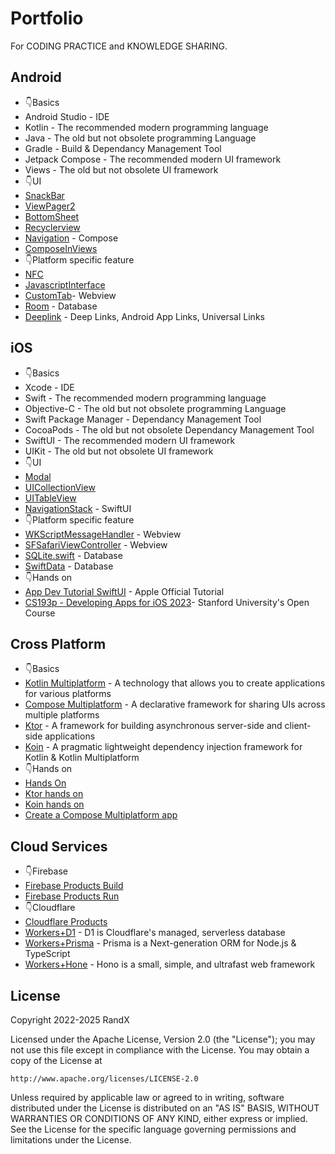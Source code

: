 # Portfolio

For CODING PRACTICE and KNOWLEDGE SHARING.

## Android

- 👇Basics
- Android Studio - IDE
- Kotlin - The recommended modern programming language
- Java - The old but not obsolete programming Language
- Gradle - Build & Dependancy Management Tool
- Jetpack Compose - The recommended modern UI framework
- Views - The old but not obsolete UI framework
- 👇UI
- [SnackBar](/Android/SnackBar)
- [ViewPager2](/Android/ViewPager2)
- [BottomSheet](/Android/BottomSheet)
- [Recyclerview](/Android/RecyclerView)
- [Navigation](/Android/Navigation4Compose) - Compose
- [ComposeInViews](/Android/ComposeInViews)
- 👇Platform specific feature
- [NFC](/Android/NFC)
- [JavascriptInterface](/Android/JavascriptInterface)
- [CustomTab](/Android/CustomTab)- Webview
- [Room](/Android/Room) - Database
- [Deeplink](/Android/Deeplink) - Deep Links, Android App Links, Universal Links

## iOS

- 👇Basics
- Xcode - IDE
- Swift - The recommended modern programming language
- Objective-C - The old but not obsolete programming Language
- Swift Package Manager - Dependancy Management Tool
- CocoaPods - The old but not obsolete Dependancy Management Tool
- SwiftUI - The recommended modern UI framework
- UIKit - The old but not obsolete UI framework
- 👇UI
- [Modal](/iOS/Modal)
- [UICollectionView](/iOS/UICollectionView)
- [UITableView](/iOS/UITableView)
- [NavigationStack](/iOS/NavigationStack) - SwiftUI
- 👇Platform specific feature
- [WKScriptMessageHandler](/iOS/WKScriptMessageHandler) - Webview
- [SFSafariViewController](/iOS/SFSafariViewController) - Webview
- [SQLite.swift](/iOS/SQLiteSwift) - Database
- [SwiftData](/iOS/SwiftD0ta) - Database
- 👇Hands on
- [App Dev Tutorial SwiftUI](/Public-Tutorials/AppDevTutorialSwiftUI) - Apple Official Tutorial
- [CS193p - Developing Apps for iOS 2023](/Public-Tutorials/StanfordCS193p2023)- Stanford University's Open Course

## Cross Platform

- 👇Basics
- [Kotlin Multiplatform](https://www.jetbrains.com/kotlin-multiplatform/) - A technology that allows you to create applications for various platforms
- [Compose Multiplatform](https://github.com/JetBrains/compose-multiplatform) - A declarative framework for sharing UIs across multiple platforms
- [Ktor](https://github.com/ktorio/ktor) - A framework for building asynchronous server-side and client-side applications
- [Koin](https://github.com/InsertKoinIO/koin) - A pragmatic lightweight dependency injection framework for Kotlin & Kotlin Multiplatform
- 👇Hands on
- [Hands On](/Kotlin-Multiplatform/Hands-On/)
- [Ktor hands on](/Kotlin-Multiplatform/Ktor/)
- [Koin hands on](/Kotlin-Multiplatform/Koin/)
- [Create a Compose Multiplatform app](/Public-Tutorials/KotlinMultiplatform)

## Cloud Services

- 👇Firebase
- [Firebase Products Build](https://firebase.google.com/products-build)
- [Firebase Products Run](https://firebase.google.com/products-run)
- 👇Cloudflare
- [Cloudflare Products](https://developers.cloudflare.com/products/)
- [Workers+D1](/Cloudflare/Workers-D1/) - D1 is Cloudflare's managed, serverless database
- [Workers+Prisma](/Cloudflare/Workers-Prisma/) - Prisma is a Next-generation ORM for Node.js & TypeScript
- [Workers+Hone](/Cloudflare/Workers-Hono/) - Hono is a small, simple, and ultrafast web framework

## License

Copyright 2022-2025 RandX

Licensed under the Apache License, Version 2.0 (the "License");
you may not use this file except in compliance with the License.
You may obtain a copy of the License at

    http://www.apache.org/licenses/LICENSE-2.0

Unless required by applicable law or agreed to in writing, software
distributed under the License is distributed on an "AS IS" BASIS,
WITHOUT WARRANTIES OR CONDITIONS OF ANY KIND, either express or implied.
See the License for the specific language governing permissions and
limitations under the License.
